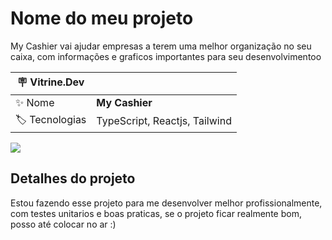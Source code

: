 # Nome do meu projeto
My Cashier vai ajudar empresas a terem uma melhor organização no seu caixa, com informações e graficos importantes para seu desenvolvimentoo

| :placard: Vitrine.Dev |     |
| -------------  | --- |
| :sparkles: Nome        | **My Cashier**
| :label: Tecnologias | TypeScript, Reactjs, Tailwind

<!-- Inserir imagem com a #vitrinedev ao final do link -->
![](https://via.placeholder.com/1200x500.png?text=imagem+lindona+do+meu+projeto#vitrinedev)

## Detalhes do projeto

Estou fazendo esse projeto para me desenvolver melhor profissionalmente, com testes unitarios e boas praticas, se o projeto ficar realmente bom, posso até colocar no ar :)
